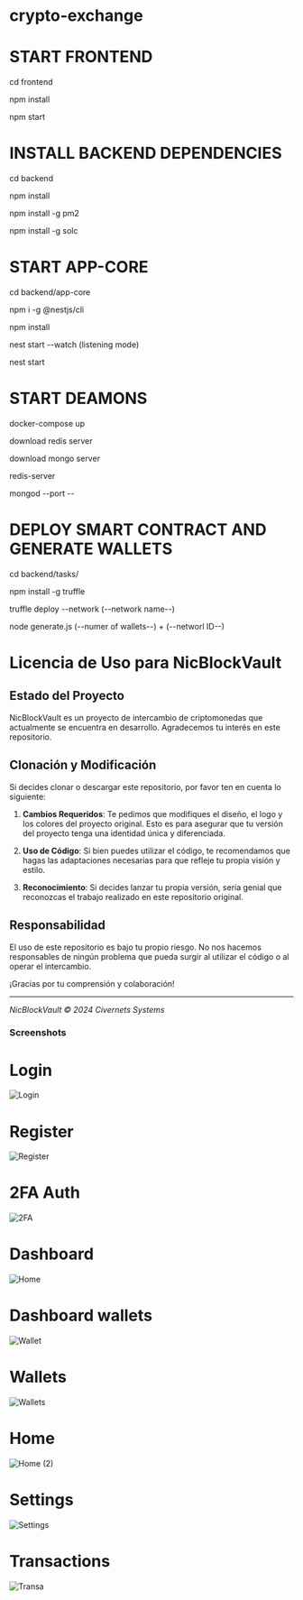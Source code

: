# crypto-exchange

# START FRONTEND 
cd frontend 

npm install

npm start

# INSTALL BACKEND DEPENDENCIES
cd backend 

npm install 

npm install -g pm2 

npm install -g solc 


# START APP-CORE 
cd backend/app-core

 npm i -g @nestjs/cli

 npm install

 nest start --watch (listening mode)

 nest start

 # START DEAMONS 
 docker-compose up 

 download redis server 

 download mongo server 

 redis-server 

 mongod --port --

# DEPLOY SMART CONTRACT AND GENERATE WALLETS
cd backend/tasks/

npm install -g truffle

truffle deploy --network (--network name--)

node generate.js (--numer of wallets--) + (--networl ID--)


# Licencia de Uso para NicBlockVault

## Estado del Proyecto
NicBlockVault es un proyecto de intercambio de criptomonedas que actualmente se encuentra en desarrollo. Agradecemos tu interés en este repositorio.

## Clonación y Modificación
Si decides clonar o descargar este repositorio, por favor ten en cuenta lo siguiente:

1. **Cambios Requeridos**: Te pedimos que modifiques el diseño, el logo y los colores del proyecto original. Esto es para asegurar que tu versión del proyecto tenga una identidad única y diferenciada.

2. **Uso de Código**: Si bien puedes utilizar el código, te recomendamos que hagas las adaptaciones necesarias para que refleje tu propia visión y estilo.

3. **Reconocimiento**: Si decides lanzar tu propia versión, sería genial que reconozcas el trabajo realizado en este repositorio original.

## Responsabilidad
El uso de este repositorio es bajo tu propio riesgo. No nos hacemos responsables de ningún problema que pueda surgir al utilizar el código o al operar el intercambio.

¡Gracias por tu comprensión y colaboración!

---

*NicBlockVault © 2024 Civernets Systems*



### Screenshots
# Login
![Login](frontend/src/assets/screenshots/Login.png)

# Register
![Register](frontend/src/assets/screenshots/Register.png)

# 2FA Auth
![2FA](frontend/src/assets/screenshots/2FA.png)

 # Dashboard
![Home](frontend/src/assets/screenshots/Home.png)

# Dashboard wallets
![Wallet](frontend/src/assets/screenshots/Wallet.png)

# Wallets
![Wallets](frontend/src/assets/screenshots/Wallets.png)

# Home 
![Home (2)](frontend/src/assets/screenshots/Home%20(2).png)

# Settings
![Settings](frontend/src/assets/screenshots/Settings.png)

# Transactions
![Transa](frontend/src/assets/screenshots/Transa.png)


